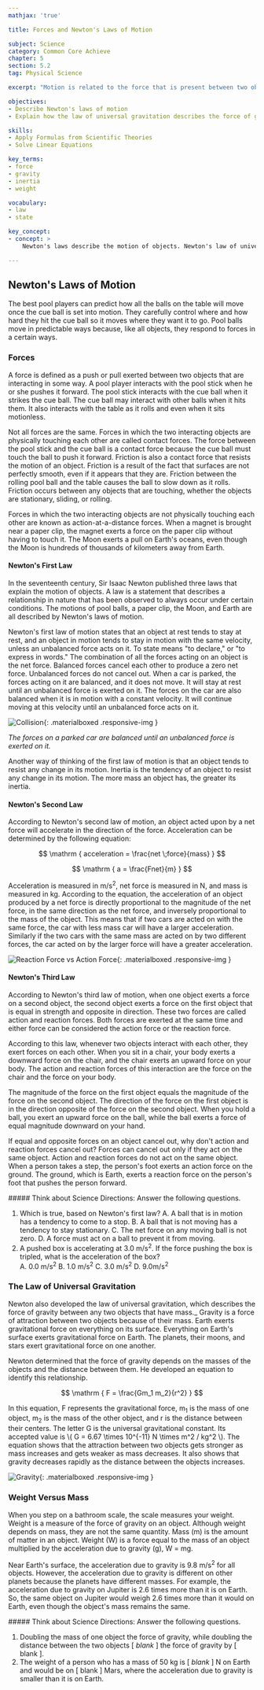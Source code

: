 ```yaml
---
mathjax: 'true'

title: Forces and Newton's Laws of Motion

subject: Science
category: Common Core Achieve
chapter: 5
section: 5.2
tag: Physical Science

excerpt: "Motion is related to the force that is present between two objects. Newton's three laws of motion explain the relationship between the motion of an object and the forces acting on it. Learn how Newton's law of universal gravitation explains how our feet stay on the ground and how the planets in our solar system stay in orbit."

objectives:
- Describe Newton's laws of motion
- Explain how the law of universal gravitation describes the force of gravity between two objects with mass

skills:
- Apply Formulas from Scientific Theories
- Solve Linear Equations

key_terms:
- force
- gravity
- inertia
- weight

vocabulary:
- law
- state

key_concept:
- concept: >
    Newton's laws describe the motion of objects. Newton's law of universal gravitation relates the mass and distance between two objects to the force of gravity between two objects. These laws can be used to predict the motion of everyday objects.

---
```


## Newton's Laws of Motion

The best pool players can predict how all the balls on the table will move once the cue ball is set into motion. They carefully control where and how hard they hit the cue ball so it moves where they want it to go. Pool balls move in predictable ways because, like all objects, they respond to forces in a certain ways.

### Forces

A force is defined as a push or pull exerted between two objects that are interacting in some way. A pool player interacts with the pool stick when he or she pushes it forward. The pool stick interacts with the cue ball when it strikes the cue ball. The cue ball may interact with other balls when it hits them. It also interacts with the table as it rolls and even when it sits motionless.

Not all forces are the same. Forces in which the two interacting objects are physically touching each other are called contact forces. The force between the pool stick and the cue ball is a contact force because the cue ball must touch the ball to push it forward. Friction is also a contact force that resists the motion of an object. Friction is a result of the fact that surfaces are not perfectly smooth, even if it appears that they are. Friction between the rolling pool ball and the table causes the ball to slow down as it rolls. Friction occurs between any objects that are touching, whether the objects are stationary, sliding, or rolling.

Forces in which the two interacting objects are not physically touching each other are known as action-at-a-distance forces. When a magnet is brought near a paper clip, the magnet exerts a force on the paper clip without having to touch it. The Moon exerts a pull on Earth's oceans, even though the Moon is hundreds of thousands of kilometers away from Earth.

#### Newton's First Law

In the seventeenth century, Sir Isaac Newton published three laws that explain the motion of objects. A law is a statement that describes a relationship in nature that has been observed to always occur under certain conditions. The motions of pool balls, a paper clip, the Moon, and Earth are all described by Newton's laws of motion.

Newton's first law of motion states that an object at rest tends to stay at rest, and an object in motion tends to stay in motion with the same velocity, unless an unbalanced force acts on it. To state means "to declare," or "to express in words." The combination of all the forces acting on an object is the net force. Balanced forces cancel each other to produce a zero net force. Unbalanced forces do not cancel out. When a car is parked, the forces acting on it are balanced, and it does not move. It will stay at rest until an unbalanced force is exerted on it. The forces on the car are also balanced when it is in motion with a constant velocity. It will continue moving at this velocity until an unbalanced force acts on it.

![Collision](){: .materialboxed .responsive-img }

*The forces on a parked car are balanced until an unbalanced force is exerted on it.*

Another way of thinking of the first law of motion is that an object tends to resist any change in its motion. Inertia is the tendency of an object to resist any change in its motion. The more mass an object has, the greater its inertia.

#### Newton's Second Law

According to Newton's second law of motion, an object acted upon by a net force will accelerate in the direction of the force. Acceleration can be determined by the following equation:

$$ \mathrm { acceleration = \frac{net \;force}{mass} } $$

$$ \mathrm { a = \frac{Fnet}{m} } $$

Acceleration is measured in m/s<sup>2</sup>, net force is measured in N, and mass is measured in kg. According to the equation, the acceleration of an object produced by a net force is directly proportional to the magnitude of the net force, in the same direction as the net force, and inversely proportional to the mass of the object. This means that if two cars are acted on with the same force, the car with less mass car will have a larger acceleration. Similarly if the two cars with the same mass are acted on by two different forces, the car acted on by the larger force will have a greater acceleration.

![Reaction Force vs Action Force](){: .materialboxed .responsive-img }

#### Newton's Third Law

According to Newton's third law of motion, when one object exerts a force on a second object, the second object exerts a force on the first object that is equal in strength and opposite in direction. These two forces are called action and reaction forces. Both forces are exerted at the same time and either force can be considered the action force or the reaction force.

According to this law, whenever two objects interact with each other, they exert forces on each other. When you sit in a chair, your body exerts a downward force on the chair, and the chair exerts an upward force on your body. The action and reaction forces of this interaction are the force on the chair and the force on your body.

The magnitude of the force on the first object equals the magnitude of the force on the second object. The direction of the force on the first object is in the direction opposite of the force on the second object. When you hold a ball, you exert an upward force on the ball, while the ball exerts a force of equal magnitude downward on your hand.

If equal and opposite forces on an object cancel out, why don't action and reaction forces cancel out? Forces can cancel out only if they act on the same object. Action and reaction forces do not act on the same object. When a person takes a step, the person's foot exerts an action force on the ground. The ground, which is Earth, exerts a reaction force on the person's foot that pushes the person forward.

<div class="card-panel {{ page.color }} white-text" markdown="1">
##### Think about Science
Directions: Answer the following questions.

  1. Which is true, based on Newton's first law?
    A. A ball that is in motion has a tendency to come to a stop.
    B. A ball that is not moving has a tendency to stay stationary.
    C. The net force on any moving ball is not zero.
    D. A force must act on a ball to prevent it from moving.
  2. A pushed box is accelerating at 3.0 m/s<sup>2</sup>. If the force pushing the box is tripled, what is the acceleration of the box?  
    A. 0.0 m/s<sup>2</sup>
    B. 1.0 m/s<sup>2</sup>
    C. 3.0 m/s<sup>2</sup>
    D. 9.0m/s<sup>2</sup>
</div>

### The Law of Universal Gravitation

Newton also developed the law of universal gravitation, which describes the force of gravity between any two objects that have mass._ Gravity is a force of attraction between two objects because of their mass. Earth exerts gravitational force on everything on its surface. Everything on Earth's surface exerts gravitational force on Earth. The planets, their moons, and stars exert gravitational force on one another.

Newton determined that the force of gravity depends on the masses of the objects and the distance between them. He developed an equation to identify this relationship.

$$ \mathrm { F = \frac{Gm_1 m_2}{r^2} } $$

In this equation, F represents the gravitational force, m<sub>1</sub> is the mass of one object, m<sub>2</sub> is the mass of the other object, and r is the distance between their centers. The letter G is the universal gravitational constant. Its accepted value is \\( G = 6.67 \times 10^{-11} N \times m^2 / kg^2 \\). The equation shows that the attraction between two objects gets stronger as mass increases and gets weaker as mass decreases. It also shows that gravity decreases rapidly as the distance between the objects increases.

![Gravity](){: .materialboxed .responsive-img }

### Weight Versus Mass

When you step on a bathroom scale, the scale measures your weight. Weight is a measure of the force of gravity on an object. Although weight depends on mass, they are not the same quantity. Mass (m) is the amount of matter in an object. Weight (W) is a force equal to the mass of an object multiplied by the acceleration due to gravity (g), W = mg.

Near Earth's surface, the acceleration due to gravity is 9.8 m/s<sup>2</sup> for all objects. However, the acceleration due to gravity is different on other planets because the planets have different masses. For example, the acceleration due to gravity on Jupiter is 2.6 times more than it is on Earth. So, the same object on Jupiter would weigh 2.6 times more than it would on Earth, even though the object's mass remains the same.

<div class="card-panel {{ page.color }} white-text" markdown="1">
##### Think about Science
Directions: Answer the following questions.

  1. Doubling the mass of one object the force of gravity, while doubling the distance between the two objects [ *blank* ] the force of gravity by [ blank ].
  2. The weight of a person who has a mass of 50 kg is [ *blank* ] N on Earth and would be on [ blank ] Mars, where the acceleration due to gravity is smaller than it is on Earth.
</div> 
